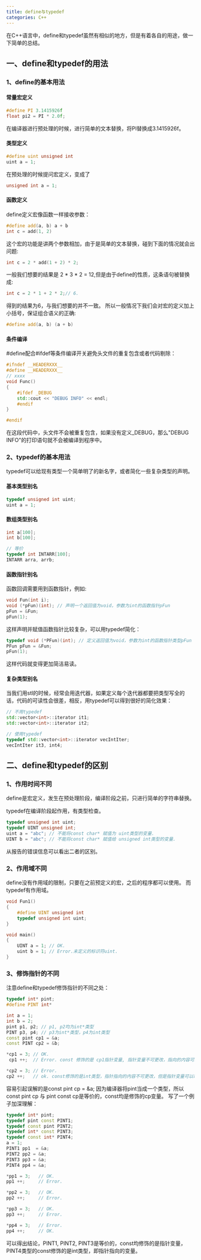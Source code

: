 ```yaml
---
title: define与typedef
categories: C++
---
```


在C++语言中，define和typedef虽然有相似的地方，但是有着各自的用途，做一下简单的总结。

## 一、define和typedef的用法
### 1、define的基本用法
#### 常量宏定义
``` C++
#define PI 3.1415926f
float pi2 = PI * 2.0f;
```
在编译器进行预处理的时候，进行简单的文本替换，将PI替换成3.1415926f。
#### 类型定义
``` C++
#define uint unsigned int
uint a = 1;
```
在预处理的时候提问宏定义，变成了
``` C++
unsigned int a = 1;
```
<!-- more --> 
#### 函数定义
define定义宏像函数一样接收参数：
``` C++
#define add(a, b) a + b
int c = add(1, 2)
```
这个宏的功能是讲两个参数相加，由于是简单的文本替换，碰到下面的情况就会出问题:
``` C++
int c = 2 * add(1 + 2) * 2;
```
一般我们想要的结果是 2 * 3 * 2 = 12,但是由于define的性质，这条语句被替换成:
``` C++
int c = 2 * 1 + 2 * 2;// 6.
```
得到的结果为6，与我们想要的并不一致。
所以一般情况下我们会对宏的定义加上小括号，保证组合语义的正确:
``` C++
#define add(a, b) (a + b)
```
#### 条件编译
#define配合#ifdef等条件编译开关避免头文件的重复包含或者代码剔除：
``` C++
#ifndef __HEADERXXX__
#define __HEADERXXX__
// xxxx
void Func()
{
	#ifdef _DEBUG
	std::cout << "DEBUG INFO" << endl;
	#endif
}

#endif
```
在这段代码中，头文件不会被重复包含，如果没有定义_DEBUG，那么"DEBUG INFO"的打印语句就不会被编译到程序中。
### 2、typedef的基本用法
typedef可以给现有类型一个简单明了的新名字，或者简化一些复杂类型的声明。
#### 基本类型别名
``` C++
typedef unsigned int uint;
uint a = 1;
```
#### 数组类型别名
``` C++
int a[100];
int b[100];

// 等价
typedef int INTARR[100];
INTARR arra, arrb;
```
#### 函数指针别名
函数回调需要用到函数指针，例如:
``` C++
void Fun(int i);
void (*pFun)(int); // 声明一个返回值为void，参数为int的函数指针pFun
pFun = &Fun;
pFun(1);
```
这样声明并赋值函数指针比较复杂，可以用typedef简化：
``` C++
typedef void (*PFun)(int); // 定义返回值为void，参数为int的函数指针类型pFun
PFun pFun = &Fun;
pFun(1);
```
这样代码就变得更加简洁易读。
#### 复杂类型别名
当我们用stl的时候，经常会用迭代器，如果定义每个迭代器都要把类型写全的话，代码的可读性会很差，相反，用typedef可以得到很好的简化效果：
``` C++
// 不用typedef
std::vector<int>::iterator it1;
std::vector<int>::iterator it2;

// 使用typedef
typedef std::vector<int>::iterator vecIntIter;
vecIntIter it3, int4;
```
## 二、define和typedef的区别
### 1、作用时间不同
define是宏定义，发生在预处理阶段，编译阶段之前，只进行简单的字符串替换。

typedef在编译阶段起作用，有类型检查。
``` C++
typedef unsigned int uint;
typedef UINT unsigned int;
uint a = "abc"; // 不能将const char* 赋值为 uint类型的变量.
UINT b = "abc"; // 不能将const char* 赋值给 unsigned int类型的变量.
```
从报告的错误信息可以看出二者的区别。
### 2、作用域不同
define没有作用域的限制，只要在之前预定义的宏，之后的程序都可以使用。
而typedef有作用域。
``` C++
void Fun1()
{
	#define UINT unsigned int
	typedef unsigned int uint;
}

void main()
{
	UINT a = 1; // OK.
	uint b = 1; // Error.未定义的标识符uint.
}
```
### 3、修饰指针的不同
注意define和typedef修饰指针的不同之处：
``` C++
typedef int* pint;
#define PINT int*

int a = 1;
int b = 2;
pint p1, p2; // p1, p2均为int*类型
PINT p3, p4; // p3为int*类型，p4为int类型
const pint cp1 = &a;
const PINT cp2 = &b;

*cp1 = 3; // OK.
 cp1 ++;  // Error. const 修饰的是 cp1指针变量, 指针变量不可更改，指向的内容可以更改。

*cp2 = 3; // Error.
cp2 ++;   // ok. const修饰的是int类型，指针指向的内容不可更改，但是指针变量可以改变。
```
容易引起误解的是const pint cp = &a; 因为编译器将pint当成一个类型，所以const pint cp 与 pint const cp是等价的，const均是修饰的cp变量。
写了一个例子加深理解：
``` C++
typedef int* pint;
typedef pint const PINT1;
typedef const pint PINT2;
typedef int* const PINT3;
typedef const int* PINT4;
a = 1;
PINT1 pp1  = &a;
PINT2 pp2 = &a;
PINT3 pp3 = &a;
PINT4 pp4 = &a;

*pp1 = 3;	// OK.
pp1 ++;		// Error.

*pp2 = 3;	// OK.
pp2 ++;		// Error.

*pp3 = 3;	// OK.
pp3 ++;		// Error.

*pp4 = 3;	// Error.
pp4 ++;		// OK.
```
可以得出结论，PINT1, PINT2, PINT3是等价的，const均修饰的是指针变量，PINT4类型的const修饰的是int类型，即指针指向的变量。